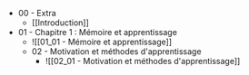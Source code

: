 - 00 - Extra
	- [[Introduction]]
- 01 - Chapitre 1 : Mémoire et apprentissage
	- ![[01_01 - Mémoire et apprentissage]]
	- 02 - Motivation et méthodes d'apprentissage
		- ![[02_01 - Motivation et méthodes d'apprentissage]]